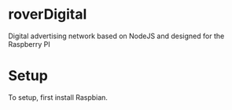# roverDigital
Digital advertising network based on NodeJS and designed for the Raspberry PI

# Setup
To setup, first install Raspbian.
